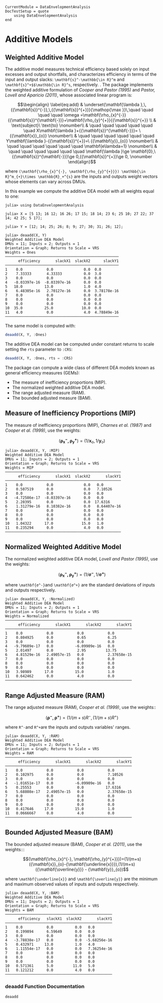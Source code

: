 ```@meta
CurrentModule = DataEnvelopmentAnalysis
DocTestSetup = quote
    using DataEnvelopmentAnalysis
end
```

# Additive Models

## Weighted Additive Model

The additive model measures technical efficiency based solely on input excesses and output shortfalls, and characterizes efficiency in terms of the input and output slacks: ``\mathbf{s}^-\mathbb{\in R}^m`` and ``\mathbf{s}^+$$\mathbb{\in R}^s``, respectively.
. The package implements the weighted additive formulation of *Cooper and Pastor (1995)* and *Pastor, Lovell and Aparicio (2011)*, whose associated linear program is:
```math
\begin{align}
\label{eq:add}
  & \underset{\mathbf{\lambda },\,{{\mathbf{s}}^{-}},\,{{\mathbf{s}}^{+}}}{\mathop{\max }}\,\quad \quad \quad \quad \omega =\mathbf{\rho_{x}^{-}}{{\mathbf{s}}^{\mathbf{-}}}+\mathbf{\rho_{y}^{+}}{{\mathbf{s}}^{+}} \\
 & \text{subject}\ \text{to} \nonumber\\
 & \quad \quad \quad \quad \quad \quad X\mathbf{\lambda }+{{\mathbf{s}}^{\mathbf{-}}}= \ {{\mathbf{x}}_{o}} \nonumber\\
 & \quad \quad \quad \quad \quad \quad Y\mathbf{\lambda }-{{\mathbf{s}}^{+}}=\ {{\mathbf{y}}_{o}} \nonumber\\
 & \quad \quad \quad \quad \quad \quad \mathbf{e\lambda=1} \nonumber\\
 & \quad \quad \quad \quad \quad \quad \mathbf{\lambda }\ge \mathbf{0},\ {{\mathbf{s}}^{\mathbf{-}}}\ge 0,{{\mathbf{s}}^{+}}\ge 0, \nonumber
\end{align}
```

where ``(\mathbf{\rho_{x}^{-}, \mathbf{\rho_{y}^{+}}}) \mathbb{\in R}^m_{+}\times \mathbb{R}_+^{s}`` are the inputs and outputs weight vectors whose elements can vary across DMUs.

In this example we compute the additive DEA model with all weights equal to one:
```jldoctest 1
julia> using DataEnvelopmentAnalysis

julia> X = [5 13; 16 12; 16 26; 17 15; 18 14; 23 6; 25 10; 27 22; 37 14; 42 25; 5 17];

julia> Y = [12; 14; 25; 26; 8; 9; 27; 30; 31; 26; 12];

julia> deaadd(X, Y)
Weighted Additive DEA Model
DMUs = 11; Inputs = 2; Outputs = 1
Orientation = Graph; Returns to Scale = VRS
Weights = Ones
────────────────────────────────────────────────────
      efficiency       slackX1  slackX2      slackY1
────────────────────────────────────────────────────
1    0.0           0.0              0.0  0.0
2    7.33333       4.33333          0.0  3.0
3    0.0           0.0              0.0  0.0
4   -8.03397e-16  -8.03397e-16      0.0  0.0
5   18.0          13.0              1.0  4.0
6    6.48305e-16   2.70127e-16      0.0  3.78178e-16
7    0.0           0.0              0.0  0.0
8    0.0           0.0              0.0  0.0
9    0.0           0.0              0.0  0.0
10  35.0          25.0             10.0  0.0
11   4.0           0.0              4.0  4.78849e-16
────────────────────────────────────────────────────
```

The same model is computed with:
```julia
deaadd(X, Y, :Ones)
```

The additive DEA model can be computed under constant returns to scale setting the
`rts` parameter to `:CRS`:
```julia
deaadd(X, Y, :Ones, rts = :CRS)
```

The package can compute a wide class of different DEA models known as general  efficiency measures (GEMs):
- The measure of inefficiency proportions (MIP).
- The normalized weighted additive DEA model.
- The range adjusted measure (RAM).
- The bounded adjusted  measure (BAM).

## Measure of Inefficiency Proportions (MIP)

The measure of inefficiency proportions (MIP), *Charnes et al. (1987)* and *Cooper et al. (1999)*, use the weights:
```math
(\mathbf{\rho_{x}^{-}, \mathbf{\rho_{y}^{+}}})=(1/{\mathbf{x}}_{o},1/{{\mathbf{y}}_{o}})
```
```jldoctest 1
julia> deaadd(X, Y, :MIP)
Weighted Additive DEA Model
DMUs = 11; Inputs = 2; Outputs = 1
Orientation = Graph; Returns to Scale = VRS
Weights = MIP
─────────────────────────────────────────────────────
      efficiency       slackX1  slackX2       slackY1
─────────────────────────────────────────────────────
1    0.0           0.0              0.0   0.0
2    0.507519      0.0              0.0   7.10526
3    0.0           0.0              0.0   0.0
4   -4.72586e-17  -8.03397e-16      0.0   0.0
5    2.20395       0.0              0.0  17.6316
6    1.31279e-16   8.10382e-16      0.0   8.64407e-16
7    0.0           0.0              0.0   0.0
8    0.0           0.0              0.0   0.0
9    0.0           0.0              0.0   0.0
10   1.04322      17.0             15.0   1.0
11   0.235294      0.0              4.0   0.0
─────────────────────────────────────────────────────
```

## Normalized Weighted Additive Model

The normalized weighted additive DEA model, *Lovell and Pastor (1995)*, use the weights:
```math
(\mathbf{\rho_{x}^{-}, \mathbf{\rho_{y}^{+}}})=(1/{\mathbf{σ^-}},1/{{\mathbf{σ^+}}})
```
where ``\mathbf{σ^-}``and ``\mathbf{σ^+}`` are the standard deviations of inputs and outputs respectively.
```jldoctest 1
julia> deaadd(X, Y, :Normalized)
Weighted Additive DEA Model
DMUs = 11; Inputs = 2; Outputs = 1
Orientation = Graph; Returns to Scale = VRS
Weights = Normalized
──────────────────────────────────────────────────────────
      efficiency       slackX1       slackX2       slackY1
──────────────────────────────────────────────────────────
1    0.0           0.0           0.0           0.0
2    0.804925      0.0           0.65          6.25
3    0.0           0.0           0.0           0.0
4   -9.79609e-17   0.0          -6.09909e-16   0.0
5    2.01497       0.0           2.95         13.75
6    4.81529e-16   2.49057e-15   0.0           2.37658e-15
7    0.0           0.0           0.0           0.0
8    0.0           0.0           0.0           0.0
9    0.0           0.0           0.0           0.0
10   3.98989      17.0          15.0           1.0
11   0.642462      0.0           4.0           0.0
──────────────────────────────────────────────────────────
```

## Range Adjusted Measure (RAM)

The range adjusted measure (RAM), *Cooper et al. (1999)*, use the weights::
```math
(\mathbf{\rho^{-}, \mathbf{\rho^{+}}})=(1/(m+s)R^-,(1/(m+s)R^+)
```
where ``R^-``and ``R^+``are the inputs and outputs variables' ranges.
```jldoctest 1
julia> deaadd(X, Y, :RAM)
Weighted Additive DEA Model
DMUs = 11; Inputs = 2; Outputs = 1
Orientation = Graph; Returns to Scale = VRS
Weights = RAM
──────────────────────────────────────────────────────────
      efficiency       slackX1       slackX2       slackY1
──────────────────────────────────────────────────────────
1    0.0           0.0           0.0           0.0
2    0.102975      0.0           0.0           7.10526
3    0.0           0.0           0.0           0.0
4   -1.01651e-17   0.0          -6.09909e-16   0.0
5    0.25553       0.0           0.0          17.6316
6    5.68808e-17   2.49057e-15   0.0           2.37658e-15
7    0.0           0.0           0.0           0.0
8    0.0           0.0           0.0           0.0
9    0.0           0.0           0.0           0.0
10   0.417646     17.0          15.0           1.0
11   0.0666667     0.0           4.0           0.0
──────────────────────────────────────────────────────────
```

## Bounded Adjusted  Measure (BAM)
The bounded adjusted  measure (BAM), *Cooper et al. (2011)*, use the weights:::
```math
(\mathbf{\rho_{x}^{-}, \mathbf{\rho_{y}^{+}}})=(1/(m+s)({\mathbf{x}}_{o}-{\mathbf{\underline{x}}}),(1/(m+s)({\mathbf{\overline{y}}} - {\mathbf{y}}_{o})
```
where ``\mathbf{\underline{x}}`` and ``\mathbf{\overline{y}}`` are the minimum and maximum observed values of inputs and outputs respectively.
```jldoctest 1
julia> deaadd(X, Y, :BAM)
Weighted Additive DEA Model
DMUs = 11; Inputs = 2; Outputs = 1
Orientation = Graph; Returns to Scale = VRS
Weights = BAM
─────────────────────────────────────────────────
      efficiency   slackX1  slackX2       slackY1
─────────────────────────────────────────────────
1    0.0           0.0          0.0   0.0
2    0.199894      6.59649      0.0   0.0
3    0.0           0.0          0.0   0.0
4   -3.78838e-17   0.0          0.0  -5.68256e-16
5    0.432971     13.0          1.0   4.0
6    1.11554e-17   0.0          0.0   7.36254e-16
7    0.0           0.0          0.0   0.0
8    0.0           0.0          0.0   0.0
9    0.0           0.0          0.0   0.0
10   0.571361      5.0         11.0   5.0
11   0.121212      0.0          4.0   0.0
─────────────────────────────────────────────────
```

### deaadd Function Documentation

```@docs
deaadd
```
